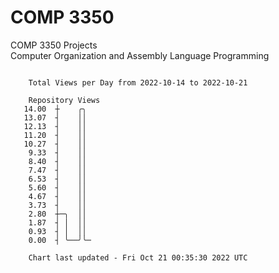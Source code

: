 # COMP 3350
COMP 3350 Projects  
Computer Organization and Assembly Language Programming

```

    Total Views per Day from 2022-10-14 to 2022-10-21

    Repository Views
   14.00  ┼    ╭╮
   13.07  ┤    ││
   12.13  ┤    ││
   11.20  ┤    ││
   10.27  ┤    ││
    9.33  ┤    ││
    8.40  ┤    ││
    7.47  ┤    ││
    6.53  ┤    ││
    5.60  ┤    ││
    4.67  ┤    ││
    3.73  ┤    ││
    2.80  ┼─╮  ││
    1.87  ┤ │  ││
    0.93  ┤ │  ││
    0.00  ┤ ╰──╯╰─

    Chart last updated - Fri Oct 21 00:35:30 2022 UTC
    
```
